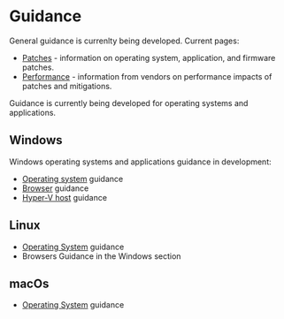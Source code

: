 # Guidance

General guidance is currenlty being developed. Current pages:
* [Patches](./Patches.md) - information on operating system, application, and firmware patches.
* [Performance](./Performance.md) - information from vendors on performance impacts of patches and mitigations.

Guidance is currently being developed for operating systems and applications.

## Windows
Windows operating systems and applications guidance in development:
* [Operating system](./windows/OS.md) guidance
* [Browser](./windows/Browsers.md) guidance
* [Hyper-V host](./windows/Hyper-V.md) guidance

## Linux
* [Operating System](./linux/README.md) guidance
* Browsers Guidance in the Windows section

## macOs
* [Operating System](./macOs/README.md) guidance

